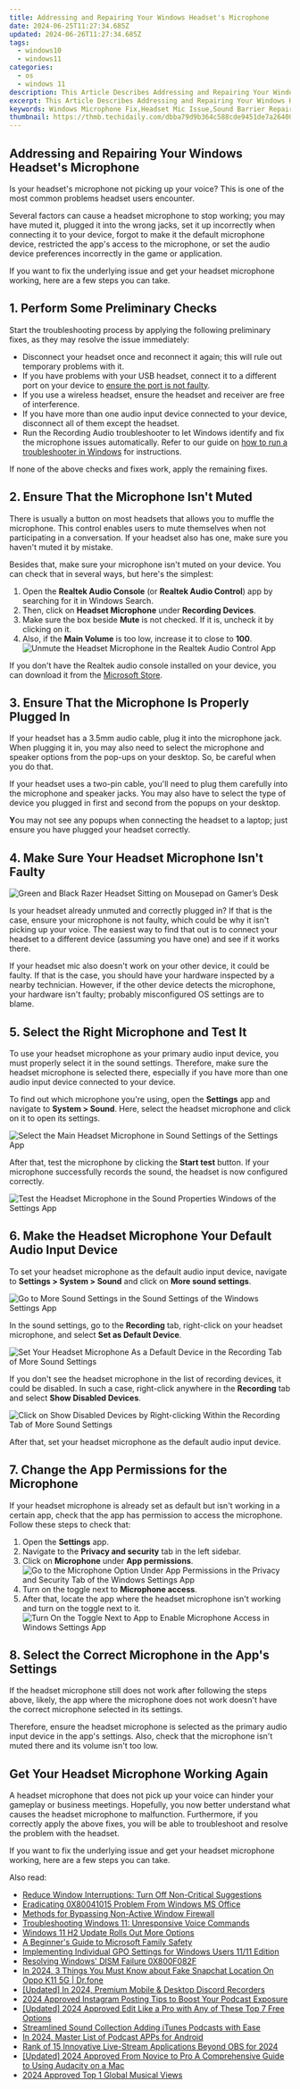 ```yaml
---
title: Addressing and Repairing Your Windows Headset's Microphone
date: 2024-06-25T11:27:34.685Z
updated: 2024-06-26T11:27:34.685Z
tags:
  - windows10
  - windows11
categories:
  - os
  - windows 11
description: This Article Describes Addressing and Repairing Your Windows Headset's Microphone
excerpt: This Article Describes Addressing and Repairing Your Windows Headset's Microphone
keywords: Windows Microphone Fix,Headset Mic Issue,Sound Barrier Repair,Noise Cancellation Fix,Headset Audio Patch,Speaker Damage Help,Mute Button Troubleshoot
thumbnail: https://thmb.techidaily.com/dbba79d9b364c588cde9451de7a26400a0837a604c19b7b76746e8bcdbfcf86e.jpg
---
```


## Addressing and Repairing Your Windows Headset's Microphone

 Is your headset's microphone not picking up your voice? This is one of the most common problems headset users encounter.

 Several factors can cause a headset microphone to stop working; you may have muted it, plugged it into the wrong jacks, set it up incorrectly when connecting it to your device, forgot to make it the default microphone device, restricted the app's access to the microphone, or set the audio device preferences incorrectly in the game or application.

 If you want to fix the underlying issue and get your headset microphone working, here are a few steps you can take.

## 1\. Perform Some Preliminary Checks

 Start the troubleshooting process by applying the following preliminary fixes, as they may resolve the issue immediately:

* Disconnect your headset once and reconnect it again; this will rule out temporary problems with it.
* If you have problems with your USB headset, connect it to a different port on your device to [ensure the port is not faulty](https://www.makeuseof.com/tag/dead-usb-port-heres-how-to-diagnose-and-fix-it/).
* If you use a wireless headset, ensure the headset and receiver are free of interference.
* If you have more than one audio input device connected to your device, disconnect all of them except the headset.
* Run the Recording Audio troubleshooter to let Windows identify and fix the microphone issues automatically. Refer to our guide on [how to run a troubleshooter in Windows](https://www.makeuseof.com/run-troubleshooter-windows-10-11/) for instructions.

 If none of the above checks and fixes work, apply the remaining fixes.

## 2\. Ensure That the Microphone Isn't Muted

 There is usually a button on most headsets that allows you to muffle the microphone. This control enables users to mute themselves when not participating in a conversation. If your headset also has one, make sure you haven't muted it by mistake.

 Besides that, make sure your microphone isn't muted on your device. You can check that in several ways, but here's the simplest:

1. Open the **Realtek Audio Console** (or **Realtek Audio Control**) app by searching for it in Windows Search.
2. Then, click on **Headset Microphone** under **Recording Devices**.
3. Make sure the box beside **Mute** is not checked. If it is, uncheck it by clicking on it.
4. Also, if the **Main Volume** is too low, increase it to close to **100**.  
![Unmute the Headset Microphone in the Realtek Audio Control App](https://static1.makeuseofimages.com/wordpress/wp-content/uploads/2023/06/1-unmute-the-headset-microphone-in-the-realtek-audio-control-app.jpg)

 If you don't have the Realtek audio console installed on your device, you can download it from the [Microsoft Store](https://apps.microsoft.com/store/detail/realtek-audio-control/9P2B8MCSVPLN?hl=en-us&gl=us).

## 3\. Ensure That the Microphone Is Properly Plugged In

 If your headset has a 3.5mm audio cable, plug it into the microphone jack. When plugging it in, you may also need to select the microphone and speaker options from the pop-ups on your desktop. So, be careful when you do that.

 If your headset uses a two-pin cable, you'll need to plug them carefully into the microphone and speaker jacks. You may also have to select the type of device you plugged in first and second from the popups on your desktop.

**Y**ou may not see any popups when connecting the headset to a laptop; just ensure you have plugged your headset correctly.

## 4\. Make Sure Your Headset Microphone Isn't Faulty

![Green and Black Razer Headset Sitting on Mousepad on Gamer’s Desk](https://static1.makeuseofimages.com/wordpress/wp-content/uploads/2023/05/green-and-black-razer-headset-sitting-on-mousepad-on-gamer-s-desk.jpg)

 Is your headset already unmuted and correctly plugged in? If that is the case, ensure your microphone is not faulty, which could be why it isn't picking up your voice. The easiest way to find that out is to connect your headset to a different device (assuming you have one) and see if it works there.

 If your headset mic also doesn't work on your other device, it could be faulty. If that is the case, you should have your hardware inspected by a nearby technician. However, if the other device detects the microphone, your hardware isn't faulty; probably misconfigured OS settings are to blame.

## 5\. Select the Right Microphone and Test It

 To use your headset microphone as your primary audio input device, you must properly select it in the sound settings. Therefore, make sure the headset microphone is selected there, especially if you have more than one audio input device connected to your device.

 To find out which microphone you're using, open the **Settings** app and navigate to **System > Sound**. Here, select the headset microphone and click on it to open its settings.

![Select the Main Headset Microphone in Sound Settings of the Settings App](https://static1.makeuseofimages.com/wordpress/wp-content/uploads/2023/06/select-the-main-headset-microphone-in-sound-settings-of-the-settings-app.jpg)

 After that, test the microphone by clicking the **Start test** button. If your microphone successfully records the sound, the headset is now configured correctly.

![Test the Headset Microphone in the Sound Properties Windows of the Settings App](https://static1.makeuseofimages.com/wordpress/wp-content/uploads/2023/06/test-the-headset-microphone-in-the-sound-properties-windows-of-the-settings-app.jpg)

## 6\. Make the Headset Microphone Your Default Audio Input Device

 To set your headset microphone as the default audio input device, navigate to **Settings > System > Sound** and click on **More sound settings**.

![Go to More Sound Settings in the Sound Settings of the Windows Settings App](https://static1.makeuseofimages.com/wordpress/wp-content/uploads/2023/06/5-go-to-more-sound-settings-in-the-sound-settings-of-the-windows-settings-app.jpg)

 In the sound settings, go to the **Recording** tab, right-click on your headset microphone, and select **Set as Default Device**.

![Set Your Headset Microphone As a Default Device in the Recording Tab of More Sound Settings](https://static1.makeuseofimages.com/wordpress/wp-content/uploads/2023/06/6-set-your-headset-microphone-as-a-default-device-in-the-recording-tab-of-more-sound-settings.jpg)

 If you don't see the headset microphone in the list of recording devices, it could be disabled. In such a case, right-click anywhere in the **Recording** tab and select **Show Disabled Devices**.

![Click on Show Disabled Devices by Right-clicking Within the Recording Tab of More Sound Settings](https://static1.makeuseofimages.com/wordpress/wp-content/uploads/2023/06/7-click-on-show-disabled-devices-by-right-clicking-within-the-recording-tab-of-more-sound-settings.jpg)

 After that, set your headset microphone as the default audio input device.

## 7\. Change the App Permissions for the Microphone

 If your headset microphone is already set as default but isn't working in a certain app, check that the app has permission to access the microphone. Follow these steps to check that:

1. Open the **Settings** app.
2. Navigate to the **Privacy and security** tab in the left sidebar.
3. Click on **Microphone** under **App permissions**.  
![Go to the Microphone Option Under App Permissions in the Privacy and Security Tab of the Windows Settings App](https://static1.makeuseofimages.com/wordpress/wp-content/uploads/2023/06/8-go-to-the-microphone-option-under-app-permissions-in-the-privacy-and-security-tab-of-the-windows-settings-app.jpg)
4. Turn on the toggle next to **Microphone access**.
5. After that, locate the app where the headset microphone isn't working and turn on the toggle next to it.  
![Turn On the Toggle Next to App to Enable Microphone Access in Windows Settings App](https://static1.makeuseofimages.com/wordpress/wp-content/uploads/2023/06/9-turn-on-the-toggle-next-to-app-to-enable-microphone-access-in-windows-settings-app.jpg)

## 8\. Select the Correct Microphone in the App's Settings

 If the headset microphone still does not work after following the steps above, likely, the app where the microphone does not work doesn't have the correct microphone selected in its settings.

 Therefore, ensure the headset microphone is selected as the primary audio input device in the app's settings. Also, check that the microphone isn't muted there and its volume isn't too low.

## Get Your Headset Microphone Working Again

 A headset microphone that does not pick up your voice can hinder your gameplay or business meetings. Hopefully, you now better understand what causes the headset microphone to malfunction. Furthermore, if you correctly apply the above fixes, you will be able to troubleshoot and resolve the problem with the headset.

 If you want to fix the underlying issue and get your headset microphone working, here are a few steps you can take.

<span class="atpl-alsoreadstyle">Also read:</span>
<div><ul>
<li><a href="https://win11.techidaily.com/reduce-window-interruptions-turn-off-non-critical-suggestions/"><u>Reduce Window Interruptions: Turn Off Non-Critical Suggestions</u></a></li>
<li><a href="https://win11.techidaily.com/eradicating-0x80041015-problem-from-windows-ms-office/"><u>Eradicating 0X80041015 Problem From Windows MS Office</u></a></li>
<li><a href="https://win11.techidaily.com/methods-for-bypassing-non-active-window-firewall/"><u>Methods for Bypassing Non-Active Window Firewall</u></a></li>
<li><a href="https://win11.techidaily.com/troubleshooting-windows-11-unresponsive-voice-commands/"><u>Troubleshooting Windows 11: Unresponsive Voice Commands</u></a></li>
<li><a href="https://win11.techidaily.com/windows-11-h2-update-rolls-out-more-options/"><u>Windows 11 H2 Update Rolls Out More Options</u></a></li>
<li><a href="https://win11.techidaily.com/a-beginners-guide-to-microsoft-family-safety/"><u>A Beginner's Guide to Microsoft Family Safety</u></a></li>
<li><a href="https://win11.techidaily.com/implementing-individual-gpo-settings-for-windows-users-1111-edition/"><u>Implementing Individual GPO Settings for Windows Users 11/11 Edition</u></a></li>
<li><a href="https://win11.techidaily.com/resolving-windows-dism-failure-0x800f082f/"><u>Resolving Windows' DISM Failure 0X800F082F</u></a></li>
<li><a href="https://location-social.techidaily.com/in-2024-3-things-you-must-know-about-fake-snapchat-location-on-oppo-k11-5g-drfone-by-drfone-virtual-android/"><u>In 2024, 3 Things You Must Know about Fake Snapchat Location On Oppo K11 5G | Dr.fone</u></a></li>
<li><a href="https://discord-videos.techidaily.com/updated-in-2024-premium-mobile-and-desktop-discord-recorders/"><u>[Updated] In 2024, Premium Mobile & Desktop Discord Recorders</u></a></li>
<li><a href="https://vp-tips.techidaily.com/2024-approved-instagram-posting-tips-to-boost-your-podcast-exposure/"><u>2024 Approved  Instagram Posting Tips to Boost Your Podcast Exposure</u></a></li>
<li><a href="https://facebook-record-videos.techidaily.com/updated-2024-approved-edit-like-a-pro-with-any-of-these-top-7-free-options/"><u>[Updated] 2024 Approved  Edit Like a Pro with Any of These Top 7 Free Options</u></a></li>
<li><a href="https://extra-tips.techidaily.com/streamlined-sound-collection-adding-itunes-podcasts-with-ease/"><u>Streamlined Sound Collection  Adding iTunes Podcasts with Ease</u></a></li>
<li><a href="https://extra-skills.techidaily.com/in-2024-master-list-of-podcast-apps-for-android/"><u>In 2024, Master List of Podcast APPs for Android</u></a></li>
<li><a href="https://digital-screen-recording.techidaily.com/rank-of-15-innovative-live-stream-applications-beyond-obs-for-2024/"><u>Rank of 15 Innovative Live-Stream Applications Beyond OBS for 2024</u></a></li>
<li><a href="https://digital-screen-recording.techidaily.com/updated-2024-approved-from-novice-to-pro-a-comprehensive-guide-to-using-audacity-on-a-mac/"><u>[Updated] 2024 Approved  From Novice to Pro  A Comprehensive Guide to Using Audacity on a Mac</u></a></li>
<li><a href="https://some-guidance.techidaily.com/2024-approved-top-1-global-musical-views/"><u>2024 Approved  Top 1 Global Musical Views</u></a></li>
</ul></div>

<ins class="adsbygoogle"
      style="display:block"
      data-ad-client="ca-pub-7571918770474297"
      data-ad-slot="8358498916"
      data-ad-format="auto"
      data-full-width-responsive="true"></ins>